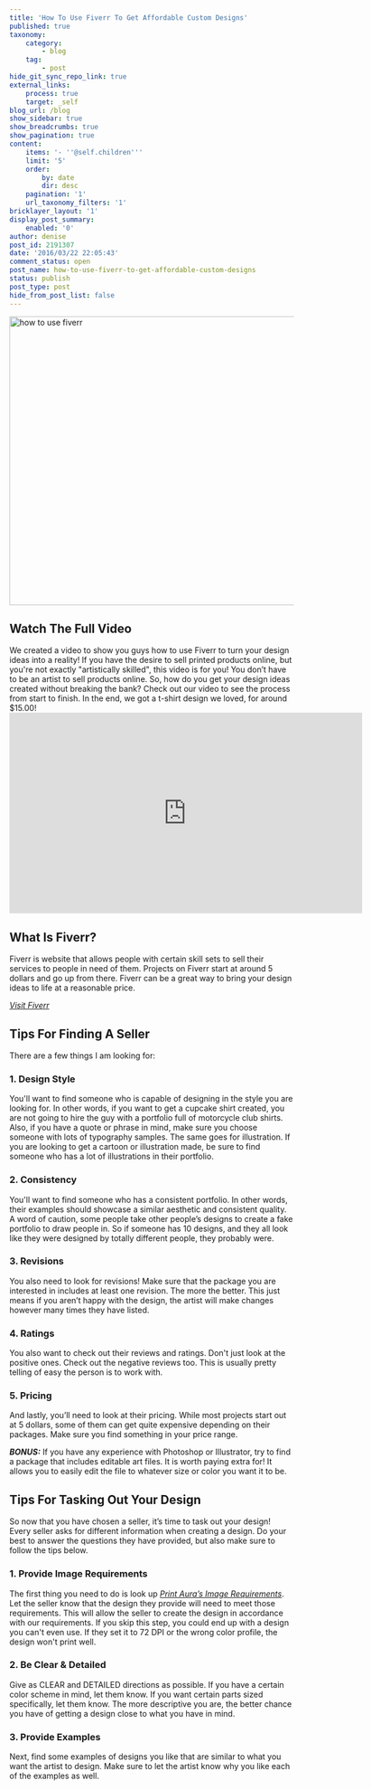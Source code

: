 ```yaml
---
title: 'How To Use Fiverr To Get Affordable Custom Designs'
published: true
taxonomy:
    category:
        - blog
    tag:
        - post
hide_git_sync_repo_link: true
external_links:
    process: true
    target: _self
blog_url: /blog
show_sidebar: true
show_breadcrumbs: true
show_pagination: true
content:
    items: '- ''@self.children'''
    limit: '5'
    order:
        by: date
        dir: desc
    pagination: '1'
    url_taxonomy_filters: '1'
bricklayer_layout: '1'
display_post_summary:
    enabled: '0'
author: denise
post_id: 2191307
date: '2016/03/22 22:05:43'
comment_status: open
post_name: how-to-use-fiverr-to-get-affordable-custom-designs
status: publish
post_type: post
hide_from_post_list: false
---
```


<img src="https://printaura.com/wp-content/uploads/2016/03/how-to-use-fiverr-1024x534.jpg" alt="how to use fiverr" width="980" height="511" class="alignnone size-large wp-image-12716582" />
<h2>Watch The Full Video</h2>
We created a video to show you guys how to use Fiverr to turn your design ideas into a reality! If you have the desire to sell printed products online, but you're not exactly "artistically skilled", this video is for you! You don’t have to be an artist to sell products online. So, how do you get your design ideas created without breaking the bank? Check out our video to see the process from start to finish. In the end, we got a t-shirt design we loved, for around $15.00!

<iframe src="https://www.youtube.com/embed/0oMEPaxIZdo" width="625" height="355" frameborder="0" allowfullscreen="allowfullscreen"></iframe>
<h2>What Is Fiverr?</h2>
Fiverr is website that allows people with certain skill sets to sell their services to people in need of them. Projects on Fiverr start at around 5 dollars and go up from there. Fiverr can be a great way to bring your design ideas to life at a reasonable price.

<em><a href="http://www.fiverr.com" target="_blank">Visit Fiverr</a></em>
<h2>Tips For Finding A Seller</h2>
There are a few things I am looking for:
<h3>1. Design Style</h3>
You'll want to find someone who is capable of designing in the style you are looking for. In other words, if you want to get a cupcake shirt created, you are not going to hire the guy with a portfolio full of motorcycle club shirts. Also, if you have a quote or phrase in mind, make sure you choose someone with lots of typography samples. The same goes for illustration. If you are looking to get a cartoon or illustration made, be sure to find someone who has a lot of illustrations in their portfolio.
<h3>2. Consistency</h3>
You'll want to find someone who has a consistent portfolio. In other words, their examples should showcase a similar aesthetic and consistent quality. A word of caution, some people take other people’s designs to create a fake portfolio to draw people in. So if someone has 10 designs, and they all look like they were designed by totally different people, they probably were.
<h3>3. Revisions</h3>
You also need to look for revisions! Make sure that the package you are interested in includes at least one revision. The more the better. This just means if you aren’t happy with the design, the artist will make changes however many times they have listed.
<h3>4. Ratings</h3>
You also want to check out their reviews and ratings. Don't just look at the positive ones. Check out the negative reviews too. This is usually pretty telling of easy the person is to work with.
<h3>5. Pricing</h3>
And lastly, you’ll need to look at their pricing. While most projects start out at 5 dollars, some of them can get quite expensive depending on their packages. Make sure you find something in your price range.

<em><strong>BONUS:</strong> </em>If you have any experience with Photoshop or Illustrator, try to find a package that includes editable art files. It is worth paying extra for! It allows you to easily edit the file to whatever size or color you want it to be.
<h2>Tips For Tasking Out Your Design</h2>
So now that you have chosen a seller, it’s time to task out your design! Every seller asks for different information when creating a design. Do your best to answer the questions they have provided, but also make sure to follow the tips below.
<h3>1. Provide Image Requirements</h3>
The first thing you need to do is look up <em><a href="https://printaura.com/image-requirements/" target="_blank">Print Aura’s Image Requirements</a></em>. Let the seller know that the design they provide will need to meet those requirements. This will allow the seller to create the design in accordance with our requirements. If you skip this step, you could end up with a design you can't even use. If they set it to 72 DPI or the wrong color profile, the design won't print well.
<h3>2. Be Clear &amp; Detailed</h3>
Give as CLEAR and DETAILED directions as possible. If you have a certain color scheme in mind, let them know. If you want certain parts sized specifically, let them know. The more descriptive you are, the better chance you have of getting a design close to what you have in mind.
<h3>3. Provide Examples</h3>
Next, find some examples of designs you like that are similar to what you want the artist to design. Make sure to let the artist know why you like each of the examples as well.